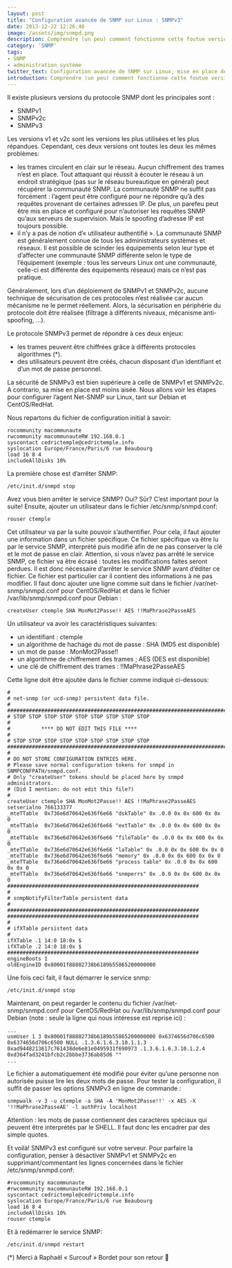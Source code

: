 ```yaml
---
layout: post
title: "Configuration avancée de SNMP sur Linux : SNMPv3"
date: 2013-12-22 12:26:40
image: /assets/img/snmpd.png
description: Comprendre (un peu) comment fonctionne cette foutue version 3 de SNMP et la configurer
category: 'SNMP'
tags:
- SNMP
- administration système
twitter_text: Configuration avancée de SNMP sur Linux, mise en place de la version 3
introduction: Comprendre (un peu) comment fonctionne cette foutue version 3 de SNMP et la configurer
---
```


Il existe plusieurs versions du protocole SNMP dont les principales sont :

* SNMPv1
* SNMPv2c
* SNMPv3

Les versions v1 et v2c sont les versions les plus utilisées et les plus répandues. Cependant, ces deux versions ont toutes les deux les mêmes problèmes:

* les trames circulent en clair sur le réseau. Aucun chiffrement des trames n’est en place. Tout attaquant qui réussit à écouter le réseau à un endroit stratégique (pas sur le réseau bureautique en général) peut récupérer la communauté SNMP. La communauté SNMP ne suffit pas forcément : l’agent peut être configuré pour ne répondre qu’à des requêtes provenant de certaines adresses IP. De plus, un parefeu peut être mis en place et configuré pour n’autoriser les requêtes SNMP qu’aux serveurs de supervision. Mais le spoofing d’adresse IP est toujours possible.
* il n’y a pas de notion d’« utilisateur authentifié ». La communauté SNMP est généralement connue de tous les administrateurs systèmes et réseaux. Il est possible de scinder les équipements selon leur type et d’affecter une communauté SNMP différente selon le type de l’équipement (exemple : tous les serveurs Linux ont une communauté, celle-ci est différente des équipements réseaux) mais ce n’est pas pratique.

Généralement, lors d’un déploiement de SNMPv1 et SNMPv2c, aucune technique de sécurisation de ces protocoles n’est réalisée car aucun mécanisme ne le permet réellement. Alors, la sécurisation en périphérie du protocole doit être réalisée (filtrage à différents niveaux, mécanisme anti-spoofing, …).

Le protocole SNMPv3 permet de répondre à ces deux enjeux:

* les trames peuvent être chiffrées grâce à différents protocoles algorithmes (*).
* des utilisateurs peuvent être créés, chacun disposant d’un identifiant et d’un mot de passe personnel.

La sécurité de SNMPv3 est bien supérieure à celle de SNMPv1 et SNMPv2c. A contrario, sa mise en place est moins aisée. Nous allons voir les étapes pour configurer l’agent Net-SNMP sur Linux, tant sur Debian et CentOS/RedHat.

Nous repartons du fichier de configuration initial à savoir:

    rocommunity macommunaute
    rwcommunity macommunauteRW 192.168.0.1
    syscontact cedrictemple@cedrictemple.info
    syslocation Europe/France/Paris/6 rue Beaubourg
    load 16 8 4
    includeAllDisks 10%

La première chose est d’arrêter SNMP:

    /etc/init.d/snmpd stop

Avez vous bien arrêter le service SNMP? Oui? Sûr? C’est important pour la suite! Ensuite, ajouter un utilisateur dans le fichier /etc/snmp/snmpd.conf:

    rouser ctemple

Cet utilisateur va par la suite pouvoir s’authentifier. Pour cela, il faut ajouter une information dans un fichier spécifique. Ce fichier spécifique va être lu par le service SNMP, interprété puis modifié afin de ne pas conserver la clé et le mot de passe en clair. Attention, si vous n’avez pas arrêté le service SNMP, ce fichier va être écrasé : toutes les modifications faites seront perdues. Il est donc nécessaire d’arrêter le service SNMP avant d’éditer ce fichier. Ce fichier est particulier car il contient des informations à ne pas modifier. Il faut donc ajouter une ligne comme suit dans le fichier /var/net-snmp/snmpd.conf pour CentOS/RedHat et dans le fichier /var/lib/snmp/snmpd.conf pour Debian :

    createUser ctemple SHA MonMot2Passe!! AES !!MaPhrase2PasseAES

Un utilisateur va avoir les caractéristiques suivantes:

* un identifiant : ctemple
* un algorithme de hachage du mot de passe : SHA (MD5 est disponible)
* un mot de passe : MonMot2Passe!!
* un algorithme de chiffrement des trames ; AES (DES est disponible)
* une clé de chiffrement des trames : !!MaPhrase2PasseAES

Cette ligne doit être ajoutée dans le fichier comme indiqué ci-dessous:

    #
    # net-snmp (or ucd-snmp) persistent data file.
    #
    ############################################################################
    # STOP STOP STOP STOP STOP STOP STOP STOP STOP
    #
    #          **** DO NOT EDIT THIS FILE ****
    #
    # STOP STOP STOP STOP STOP STOP STOP STOP STOP
    ############################################################################
    #
    # DO NOT STORE CONFIGURATION ENTRIES HERE.
    # Please save normal configuration tokens for snmpd in SNMPCONFPATH/snmpd.conf.
    # Only "createUser" tokens should be placed here by snmpd administrators.
    # (Did I mention: do not edit this file?)
    #
    createUser ctemple SHA MonMot2Passe!! AES !!MaPhrase2PasseAES
    setserialno 766133377
    _mteTTable  0x736e6d70642e636f6e66 "dskTable" 0x .0.0 0x 0x 600 0x 0x 0
    _mteTTable  0x736e6d70642e636f6e66 "extTable" 0x .0.0 0x 0x 600 0x 0x 0
    _mteTTable  0x736e6d70642e636f6e66 "fileTable" 0x .0.0 0x 0x 600 0x 0x 0
    _mteTTable  0x736e6d70642e636f6e66 "laTable" 0x .0.0 0x 0x 600 0x 0x 0
    _mteTTable  0x736e6d70642e636f6e66 "memory" 0x .0.0 0x 0x 600 0x 0x 0
    _mteTTable  0x736e6d70642e636f6e66 "process table" 0x .0.0 0x 0x 600 0x 0x 0
    _mteTTable  0x736e6d70642e636f6e66 "snmperrs" 0x .0.0 0x 0x 600 0x 0x 0
    ##############################################################
    #
    # snmpNotifyFilterTable persistent data
    #
    ##############################################################
    ##############################################################
    #
    # ifXTable persistent data
    #
    ifXTable .1 14:0 18:0x $
    ifXTable .2 14:0 18:0x $
    ##############################################################
    engineBoots 1
    oldEngineID 0x80001f88802738b6189b55865200000000

Une fois ceci fait, il faut démarrer le service snmp:

    /etc/init.d/snmpd stop

Maintenant, on peut regarder le contenu du fichier /var/net-snmp/snmpd.conf pour CentOS/RedHat ou /var/lib/snmp/snmpd.conf pour Debian (note : seule la ligne qui nous intéresse est reprise ici) :

    ...
    usmUser 1 3 0x80001f88802738b6189b55865200000000 0x6374656d706c6500 0x6374656d706c6500 NULL .1.3.6.1.6.3.10.1.1.3 0xad9448213617c761438de6e81e0495931f690973 .1.3.6.1.6.3.10.1.2.4 0xd364fad3241bfcb2c2bbbe3736ab85d6 ""
    ...

Le fichier a automatiquement été modifié pour éviter qu’une personne non autorisée puisse lire les deux mots de passe. Pour tester la configuration, il suffit de passer les options SNMPv3 en ligne de commande :

    snmpwalk -v 3 -u ctemple -a SHA -A 'MonMot2Passe!!' -x AES -X '!!MaPhrase2PasseAE' -l authPriv localhost

Attention : les mots de passe contiennent des caractères spéciaux qui peuvent être interprétés par le SHELL. Il faut donc les encadrer par des simple quotes.

Et voilà! SNMPv3 est configuré sur votre serveur. Pour parfaire la configuration, penser à désactiver SNMPv1 et SNMPv2c en supprimant/commentant les lignes concernées dans le fichier /etc/snmp/snmpd.conf:

    #rocommunity macommunaute
    #rwcommunity macommunauteRW 192.168.0.1
    syscontact cedrictemple@cedrictemple.info
    syslocation Europe/France/Paris/6 rue Beaubourg
    load 16 8 4
    includeAllDisks 10%
    rouser ctemple

Et à redémarrer le service SNMP:

    /etc/init.d/snmpd restart

(*) Merci à Raphaël « Surcouf » Bordet pour son retour 🙂
